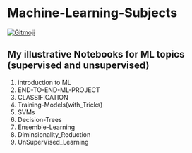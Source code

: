 # Machine-Learning-Subjects
<a href="https://gitmoji.dev">
  <img src="https://img.shields.io/badge/gitmoji-%20😜%20😍-FFDD67.svg?style=flat-square" alt="Gitmoji">
</a>

## My illustrative Notebooks for ML topics (supervised and unsupervised)
1. introduction to ML
2. END-TO-END-ML-PROJECT
3. CLASSIFICATION
4. Training-Models(with_Tricks)
5. SVMs
6. Decision-Trees
7. Ensemble-Learning
8. Diminsionality_Reduction
9. UnSuperVised_Learning
